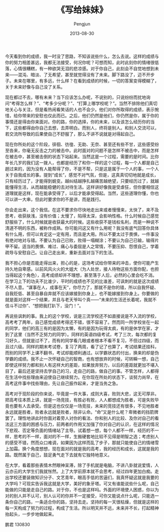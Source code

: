 ﻿---
layout: post
title: '《写给妹妹》'
date: 2013-08-30
author: Pengjun
tags: 思想
---
今天看到你的成绩，我一时没了思路，不知该说些什么，怎么去说。这样的成绩与你的努力相差甚远，我都无法接受，何况你呢？可想而知，此时此刻你的情绪很低落，心情很糟糕，有一种欲哭无泪的悲凉感。对于你自己，此刻会不自觉地想到未来——混沌、暗淡、了无希望，甚至就觉得没有了未来。脚下路没了，迈不开步子。未来在哪里，有多远，什么样？在看到成绩的时候，一切的答案变得模糊了，关于未来好像与自己没了关系。
 
现在都过不去，哪有未来？当下应该怎么办呢，不说别的，只说纷纷而扰地询问“考得怎么样？”、“考多少分呢？”、“打算上哪学校呢？”。当然不排除他们真切地关心与关注，但是看热闹看笑话的人也不会少。他们对你所取得的成绩，表示惋惜，给你带来的安慰也仅此而已。之后，他们仍然是他们，你仍然是你，属于你的事情还是得由你来面对。你的路，你的选择，你的未来，以及该怎么经历你的当下，这些都得由你自己去想，去弄明白。而别人，终将是别人。和别人交流可以，若交流所导致的后果使自己不舒服了，那么不讲不说就是对得起自己。
 
现在你所处的这个阶段，徘徊、彷徨、无助、无奈、甚至还有些不甘，这些感受纷至沓来，你毫无反击之力的被击中。此时面对的问题不是怎样不被击中，而是怎样在被击中，甚至被击倒的状态下站起来。当然这是一个过程，需要的是时间。比你年长几岁的我们这一拨人，也都是经历了和你一样的这个过程，每一个人都是自己趟过来的，因为没有人能帮得了你，不是不帮，只是这是属于一个人的事，一个人关于自我成长的事。提到“成长”，感觉不对气氛，但是，这真真切切地就是成长，只有经历过了，才能得到蜕变。越纠结越挣扎越痛苦越绝望，只要经历过了，就越能懂得生活，从而越能稳健的去对待生活。这样讲好像我是受虐狂，但你要相信这道理就是这样，现在能承受得了，以后才能承受得起。当然，这些道理你懂，你也可以讲一大串，但此时要求你的不是讲，而是践行。
 
你会走出来，这个我信。在这不要求你尽快地走出来或者慢慢来，太快了，来不及思考，收获肤浅，没有价值；太慢了，陷得太深，会影响性格。什么时候自己感觉舒服些了，什么时候就是收获最大的时候。这些收获不是钱权名利，而是一种说不清道不明的东西，被称作成熟。你可能问这又有什么用呢？我没有底气回答你具体有什么用，但可以肯定这一定有用，而且是大用。所以不要太过于畏惧，一件事没有绝对地对与错。不要认为自己已败，败得一塌糊涂；不要认为自己已输，输得片甲不留。适当的畏惧、难过、痛心与委屈是人之常情，不要压抑、怨恨自己，学着疏导与安慰自己。让自己走出来，重新去面对当下的生活。
 
我不担心你是否能走得出来，担心的是，这场考试给你带来的冲击，使你可能产生持久地自卑感。以前风风火火的大姐大（为人处世，接人待物这些方面你配，也担当得起这个角色），高考成绩却并不理想，甚至落于人后，必然的心里会吃不消。在学习上下的功夫不比谁少，平时的成绩也不见的比谁差，可讽刺的就是这次成绩不尽人意。“谋事在人，成事在天”，你尽力了，那就不是你的错，所以自我怀疑、自我贬低、甚至自暴自弃就不应该嫁接到你身上，也不能嫁接到你身上。你要做的就是面对这样一个结果，并且与老天爷叫个真——“未来的生活还长着呢，我就不信斗不过你”、“想把我打趴下，没门！”。
 
再说些讽刺的事。我上的这个学校，说是三流学校还不如直接说是不入流的学校，高考考了两年，自己感觉成绩考得还不错，很不容易了。然而同一所学校坐在一起的同学，他们的高三有的是因为太懒，有的是因为玩得太疯，有的是休学在家，才到了这里（当然不乏努力的同学）。同样的英语四级考试，考了三次，每次都的复习好久，但就是过不了，而有的同学看几眼或者根本不看不复习，不但过四级，而且过六级。同样的期末考试卷，复习了两周，看了记了也算了，考试结果还挂科，而别的同学不上课不翻书，考试却能顺利通过。以学霸状态的付出，换来的却是伪学霸的成绩。我不止一次怀疑自己的智商，也有想放弃的时候，可转瞬一想，自己即使这样努力都和别人有这样大的差距，如果放弃努力，以后的差距就更加不堪入目了，最后还是坚持去学自己的习，走自己的路，做自己的事。不管怎样，人都得在生活中找些理由来迫使自己继续努力。在你现在所处的状态下，谈努力尚早，在高考这件事中找些理由，先让自己振作起来，才是当务之急。
 
高考对于现阶段的你来说，毕竟是一件大事，成则大喜，败则大悲，这无可厚非。把高考往本质上讲，就是一场竞技，有胜必有败，人人都想成为胜者，可是失败毕竟也要有人去承受。但是这也仅仅是一场竞技，未来的竞技还有很多，不见地胜者永远就是胜者，败者永远就是败者，除非认命。“命”又是什么呢？卑微者的挡箭牌罢了。理性地讲此时你面对着旁人对你的看法、你和别人的比较、及你对自己的看法这三方面的困惑与压力，前两者的作用又加强了你对自己的认识，在这样的情况下悲观、否定等负面的情绪站了主导。试着想一想，每个人都不一样，经历的不一样，思考的不一样，面对的不一样，生搬硬套地比较不见得是明智之选；考虑别人的感受不错，然而众口难调，如果因为这样而乱了步子，那就只能使自己的情绪雪上加霜。换个角度想想，现在面对的就是我的高考，我的经历和成长，这就是我的路。既然属于自己，鼓足勇气走下去就有它独特地意义。
 
在大学，看着那些表情木然眼神呆滞，除了手机就是电脑，不讲八卦就说爱情，人云亦云的大学生们我就怅然。上了大学前原本就不会思考，经过四年更加白痴。走出学校还要装做知识分子、文艺青年，眼高手低的苦逼们，我真怀疑这就是我要的大学吗？可现实告诉我这就是大学，美好的象牙塔。可又有谁能说些什么呢，自己能做的只能是走自己的路。对于你，不也是这样吗。外面的环境使人困惑，你以为对的别人并不认可，别人认可的你并不一定接受，可你又能说点什么呢，只能选一条你自己的路，一条适合你的路，坚持去走。坚持的每一天很枯燥，但就是这样的每一天构成了努力的过程，构成了生活。所以明天并不远，未来并不长，打起精神抬起头，一步步地做起来。

鹏君
130830